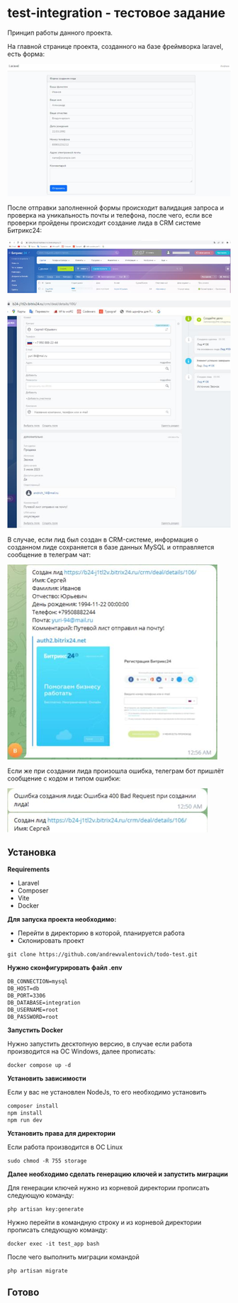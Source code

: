 # test-integration - тестовое задание

Принцип работы данного проекта.

На главной странице проекта, созданного на базе фреймворка laravel, есть форма:

![Форма](public/images/laravel.jpg)

После отправки заполненной формы происходит валидация запроса и проверка на уникальность почты и телефона, после чего, 
если все проверки пройдены происходит создание лида в CRM системе Битрикс24:

![crm список](public/images/crm%20category.jpg)

![crm details](public/images/crm%20details.jpg)

В случае, если лид был создан в CRM-системе, информация о созданном лиде сохраняется в базе данных MySQL и отправляется 
сообщение в телеграм чат:

![Сообщение в телеграм о создании лида](public/images/Создан%20лид.jpg)

Если же при создании лида произошла ошибка, телеграм бот пришлёт сообщение с кодом и типом ошибки:

![Сообщение в телеграм об ошибке при создании лида](public/images/Ошибка%20создания.jpg)

## Установка

**Requirements**
- Laravel
- Composer
- Vite
- Docker


**Для запуска проекта необходимо:**
- Перейти в директорию в которой, планируется работа
- Склонировать проект
```
git clone https://github.com/andrewvalentovich/todo-test.git
```

**Нужно сконфигурировать файл .env**

```
DB_CONNECTION=mysql
DB_HOST=db
DB_PORT=3306
DB_DATABASE=integration
DB_USERNAME=root
DB_PASSWORD=root
```

**Запустить Docker**

Нужно запустить десктопную версию, в случае если работа производится на ОС Windows, далее прописать:

```
docker compose up -d
```

**Установить зависимости**

Если у вас не установлен NodeJs, то его необходимо установить

```
composer install
npm install
npm run dev
```

**Установить права для директории**

Если работа производится в ОС Linux
```
sudo chmod -R 755 storage
```

**Далее необходимо сделать генерацию ключей и запустить миграции**

Для генерации ключей нужно из корневой директории прописать следующую команду:
```
php artisan key:generate
```
Нужно перейти в командную строку и из корневой директории прописать следующую команду:
```
docker exec -it test_app bash
```
После чего выполнить миграции командой
```
php artisan migrate
```
## Готово
